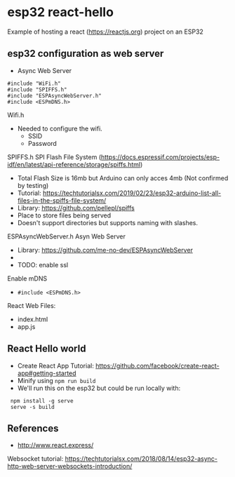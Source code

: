 # esp32 react-hello

Example of hosting a react (https://reactjs.org) project on an ESP32

## esp32 configuration as web server

* Async Web Server
```
#include "WiFi.h"
#include "SPIFFS.h"
#include "ESPAsyncWebServer.h"
#include <ESPmDNS.h>
```
Wifi.h 
* Needed to configure the wifi.
  * SSID
  * Password 

SPIFFS.h SPI Flash File System (https://docs.espressif.com/projects/esp-idf/en/latest/api-reference/storage/spiffs.html)
* Total Flash Size is 16mb but Arduino can only acces 4mb (Not confirmed by testing)
* Tutorial: https://techtutorialsx.com/2019/02/23/esp32-arduino-list-all-files-in-the-spiffs-file-system/
* Library: https://github.com/pellepl/spiffs 
* Place to store files being served
* Doesn't support directories but supports naming with slashes.

ESPAsyncWebServer.h Asyn Web Server
* Library: https://github.com/me-no-dev/ESPAsyncWebServer
* 
* TODO: enable ssl


Enable mDNS
* `#include <ESPmDNS.h>`

React Web Files:
* index.html
* app.js


## React Hello world

* Create React App Tutorial: https://github.com/facebook/create-react-app#getting-started
* Minify using `npm run build`
* We'll run this on the esp32 but could be run locally with:
```
 npm install -g serve
 serve -s build
```


## References
* http://www.react.express/

Websocket tutorial:
https://techtutorialsx.com/2018/08/14/esp32-async-http-web-server-websockets-introduction/
